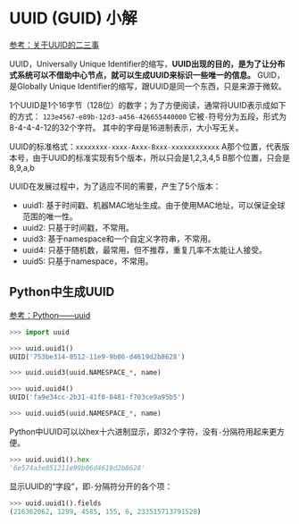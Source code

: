 # UUID (GUID) 小解

[参考：关于UUID的二三事](https://www.jianshu.com/p/d77f3ef0868a)

UUID，Universally Unique Identifier的缩写，**UUID出现的目的，是为了让分布式系统可以不借助中心节点，就可以生成UUID来标识一些唯一的信息。**
GUID，是Globally Unique Identifier的缩写，跟UUID是同一个东西，只是来源于微软。

1个UUID是1个16字节（128位）的数字；为了方便阅读，通常将UUID表示成如下的方式：
`123e4567-e89b-12d3-a456-426655440000`
它被`-`符号分为五段，形式为8-4-4-4-12的32个字符。
其中的字母是16进制表示，大小写无关。


UUID的标准格式：`xxxxxxxx-xxxx-Axxx-Bxxx-xxxxxxxxxxxx`
A那个位置，代表版本号，由于UUID的标准实现有5个版本，所以只会是1,2,3,4,5
B那个位置，只会是8,9,a,b

UUID在发展过程中，为了适应不同的需要，产生了5个版本：
- uuid1: 基于时间戳、机器MAC地址生成。由于使用MAC地址，可以保证全球范围的唯一性。
- uuid2: 只基于时间戳，不常用。
- uuid3: 基于namespace和一个自定义字符串，不常用。
- uuid4: 只基于随机数，最常用，但不推荐，重复几率不太能让人接受。
- uuid5: 只基于namespace，不常用。


## Python中生成UUID

[参考：Python——uuid](https://www.cnblogs.com/Security-Darren/p/4252868.html)

```py
>>> import uuid

>>> uuid.uuid1()
UUID('753be314-0512-11e9-9b06-d4619d2b8628')

>>> uuid.uuid3(uuid.NAMESPACE_*, name)

>>> uuid.uuid4()
UUID('fa9e34cc-2b31-41f0-8481-f703ce9a95b5')

>>> uuid.uuid5(uuid.NAMESPACE_*, name)

```

Python中UUID可以以hex十六进制显示，即32个字符，没有`-`分隔符用起来更方便。
```py
>>> uuid.uuid1().hex
'6e574a3e051211e99b06d4619d2b8628'
```

显示UUID的“字段”，即`-`分隔符分开的各个项：
```py
>>> uuid.uuid1().fields
(216362062, 1299, 4585, 155, 6, 233515713791528)
```